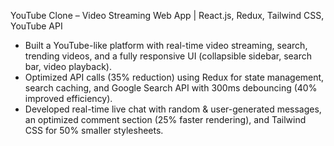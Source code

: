 YouTube Clone – Video Streaming Web App | React.js, Redux, Tailwind CSS, YouTube API
  
   - Built a YouTube-like platform with real-time video streaming, search, trending videos, and a fully responsive UI (collapsible sidebar, search bar, video    playback).
   - Optimized API calls (35% reduction) using Redux for state management, search      caching, and Google Search API with 300ms debouncing (40% improved efficiency).
   - Developed real-time live chat with random & user-generated messages, an optimized comment section (25% faster rendering), and Tailwind CSS for 50% smaller stylesheets.